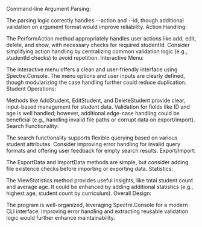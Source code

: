 Command-line Argument Parsing:

The parsing logic correctly handles --action and --id, though additional validation on argument format would improve reliability.
Action Handling:

The PerformAction method appropriately handles user actions like add, edit, delete, and show, with necessary checks for required studentId.
Consider simplifying action handling by centralizing common validation logic (e.g., studentId checks) to avoid repetition.
Interactive Menu:

The interactive menu offers a clean and user-friendly interface using Spectre.Console.
The menu options and user inputs are clearly defined, though modularizing the case handling further could reduce duplication.
Student Operations:

Methods like AddStudent, EditStudent, and DeleteStudent provide clear, input-based management for student data.
Validation for fields like ID and age is well handled; however, additional edge-case handling could be beneficial (e.g., handling invalid file paths or corrupt data on export/import).
Search Functionality:

The search functionality supports flexible querying based on various student attributes. Consider improving error handling for invalid query formats and offering user feedback for empty search results.
Export/Import:

The ExportData and ImportData methods are simple, but consider adding file existence checks before importing or exporting data.
Statistics:

The ViewStatistics method provides useful insights, like total student count and average age. It could be enhanced by adding additional statistics (e.g., highest age, student count by curriculum).
Overall Design:

The program is well-organized, leveraging Spectre.Console for a modern CLI interface. Improving error handling and extracting reusable validation logic would further enhance maintainability.
